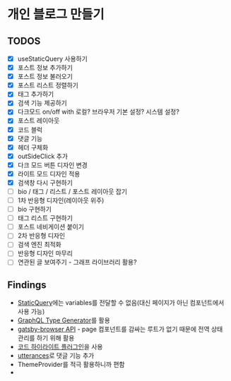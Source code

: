 # 개인 블로그 만들기

## TODOS

- [x] useStaticQuery 사용하기
- [x] 포스트 정보 추가하기
- [x] 포스트 정보 불러오기
- [x] 포스트 리스트 정렬하기
- [x] 태그 추가하기
- [x] 검색 기능 제공하기
- [x] 다크모드 on/off with 로컬? 브라우저 기본 설정? 시스템 설정?
- [x] 포스트 레이아웃
- [x] 코드 블럭
- [x] 댓글 기능
- [x] 헤더 구체화
- [x] outSideClick 추가 
- [x] 다크 모드 버튼 디자인 변경
- [x] 라이트 모드 디자인 적용
- [x] 검색창 다시 구현하기
- [ ] bio / 태그 / 리스트 / 포스트 레이아웃 잡기
- [ ] 1차 반응형 디자인(레이아웃 위주)
- [ ] bio 구현하기
- [ ] 태그 리스트 구현하기
- [ ] 포스트 네비게이션 붙이기
- [ ] 2차 반응형 디자인
- [ ] 검색 엔진 최적화
- [ ] 반응형 디자인 마무리
- [ ] 연관된 글 보여주기 - 그래프 라이브러리 활용?

## Findings

- [StaticQuery](https://www.gatsbyjs.com/docs/how-to/querying-data/static-query/)에는 variables를 전달할 수 없음(대신 페이지가 아닌 컴포넌트에서 사용 가능)
- [GraphQL Type Generator](https://www.gatsbyjs.com/blog/how-to-use-gatsby-graphql-type-generation/)를 활용
- [gatsby-browser API](https://www.gatsbyjs.com/docs/reference/config-files/gatsby-browser/) - page 컴포넌트를 감싸는 루트가 없기 때문에 전역 상태 관리를 하기 위해 활용
- [코드 하이라이트 플러그인](https://www.gatsbyjs.com/plugins/gatsby-remark-highlight-code/)을 사용
- [utterances](https://utteranc.es/?installation_id=28274981&setup_action=install)로 댓글 기능 추가
- ThemeProvider를 적극 활용하니까 편함
- 